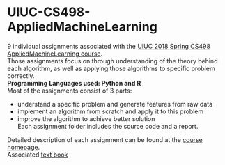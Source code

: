 # UIUC-CS498-AppliedMachineLearning

9 individual assignments associated with the [UIUC 2018 Spring CS498 AppliedMachineLearning course](http://luthuli.cs.uiuc.edu/~daf/courses/AML-18/aml-home.html).  
Those assignments focus on through understanding of the theory behind each algorithm, as well as applying those algorithms to specific problem correctly.  
**Programming Languages used: Python and R**  
Most of the assignments consist of 3 parts:
* understand a specific problem and generate features from raw data
* implement an algorithm from scratch and apply it to this problem
* improve the algorithm to achieve better solution  
Each assignment folder includes the source code and a report.  

Detailed description of each assignment can be found at the [course homepage](http://luthuli.cs.uiuc.edu/%7Edaf/courses/AML-18/aml-home.html).  
Associated [text book](https://d18ky98rnyall9.cloudfront.net/_15cea9fc0a955b2bc130dcbe71dfdbe5_learning-book-15-Jan.pdf?Expires=1535500800&Signature=iwuq9swf4lbvFN7T6X6V9lZPSH1yb2Ov~tR84JuvCorpWBCOZOOCwS1WeWEVbsYi0mEM9DItSfg~GK63YJka8UEGb0GKmFTuS4v7F0YpefVpM7-bRq0ycae8f3DzOawFWjfk53Xu7tkZYlUVzOqpBnLD4vVtLth4Zsb1WK1z1dE_&Key-Pair-Id=APKAJLTNE6QMUY6HBC5A)




